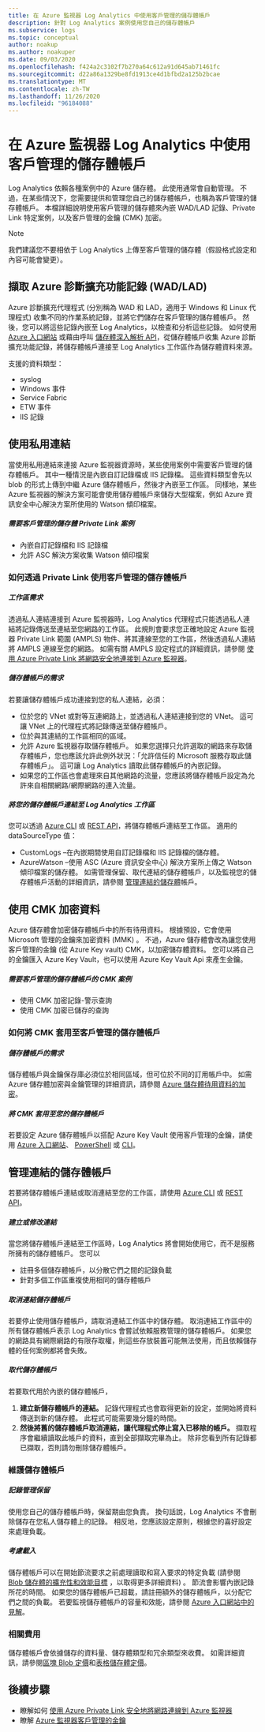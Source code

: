 ```yaml
---
title: 在 Azure 監視器 Log Analytics 中使用客戶管理的儲存體帳戶
description: 針對 Log Analytics 案例使用您自己的儲存體帳戶
ms.subservice: logs
ms.topic: conceptual
author: noakup
ms.author: noakuper
ms.date: 09/03/2020
ms.openlocfilehash: f424a2c3102f7b270a64c612a91d645ab71461fc
ms.sourcegitcommit: d22a86a1329be8fd1913ce4d1bfbd2a125b2bcae
ms.translationtype: MT
ms.contentlocale: zh-TW
ms.lasthandoff: 11/26/2020
ms.locfileid: "96184088"
---
```

# <a name="using-customer-managed-storage-accounts-in-azure-monitor-log-analytics"></a>在 Azure 監視器 Log Analytics 中使用客戶管理的儲存體帳戶

Log Analytics 依賴各種案例中的 Azure 儲存體。 此使用通常會自動管理。 不過，在某些情況下，您需要提供和管理您自己的儲存體帳戶，也稱為客戶管理的儲存體帳戶。 本檔詳細說明使用客戶管理的儲存體來內嵌 WAD/LAD 記錄、Private Link 特定案例，以及客戶管理的金鑰 (CMK) 加密。 

> [!NOTE]
> 我們建議您不要相依于 Log Analytics 上傳至客戶管理的儲存體（假設格式設定和內容可能會變更）。

## <a name="ingesting-azure-diagnostics-extension-logs-wadlad"></a>擷取 Azure 診斷擴充功能記錄 (WAD/LAD) 
Azure 診斷擴充代理程式 (分別稱為 WAD 和 LAD，適用于 Windows 和 Linux 代理程式) 收集不同的作業系統記錄，並將它們儲存在客戶管理的儲存體帳戶。 然後，您可以將這些記錄內嵌至 Log Analytics，以檢查和分析這些記錄。
如何使用 [Azure 入口網站](./diagnostics-extension-logs.md#collect-logs-from-azure-storage) 或藉由呼叫 [儲存體深入解析 API](/rest/api/loganalytics/connectedsources/storage%20insights/createorupdate)，從儲存體帳戶收集 Azure 診斷擴充功能記錄，將儲存體帳戶連接至 Log Analytics 工作區作為儲存體資料來源。

支援的資料類型：
* syslog
* Windows 事件
* Service Fabric
* ETW 事件
* IIS 記錄

## <a name="using-private-links"></a>使用私用連結
當使用私用連結來連接 Azure 監視器資源時，某些使用案例中需要客戶管理的儲存體帳戶。 其中一種情況是內嵌自訂記錄檔或 IIS 記錄檔。 這些資料類型會先以 blob 的形式上傳到中繼 Azure 儲存體帳戶，然後才內嵌至工作區。 同樣地，某些 Azure 監視器的解決方案可能會使用儲存體帳戶來儲存大型檔案，例如 Azure 資訊安全中心解決方案所使用的 Watson 傾印檔案。 

##### <a name="private-link-scenarios-that-require-a-customer-managed-storage"></a>需要客戶管理的儲存體 Private Link 案例
* 內嵌自訂記錄檔和 IIS 記錄檔
* 允許 ASC 解決方案收集 Watson 傾印檔案

### <a name="how-to-use-a-customer-managed-storage-account-over-a-private-link"></a>如何透過 Private Link 使用客戶管理的儲存體帳戶
##### <a name="workspace-requirements"></a>工作區需求
透過私人連結連接到 Azure 監視器時，Log Analytics 代理程式只能透過私人連結將記錄傳送至連結至您網路的工作區。 此規則會要求您正確地設定 Azure 監視器 Private Link 範圍 (AMPLS) 物件、將其連線至您的工作區，然後透過私人連結將 AMPLS 連線至您的網路。 如需有關 AMPLS 設定程式的詳細資訊，請參閱 [使用 Azure Private Link 將網路安全地連接到 Azure 監視器](./private-link-security.md)。 
##### <a name="storage-account-requirements"></a>儲存體帳戶的需求
若要讓儲存體帳戶成功連接到您的私人連結，必須：
* 位於您的 VNet 或對等互連網路上，並透過私人連結連接到您的 VNet。 這可讓 VNet 上的代理程式將記錄傳送至儲存體帳戶。
* 位於與其連結的工作區相同的區域。
* 允許 Azure 監視器存取儲存體帳戶。 如果您選擇只允許選取的網路來存取儲存體帳戶，您也應該允許此例外狀況：「允許信任的 Microsoft 服務存取此儲存體帳戶」。 這可讓 Log Analytics 讀取此儲存體帳戶的內嵌記錄。
* 如果您的工作區也會處理來自其他網路的流量，您應該將儲存體帳戶設定為允許來自相關網路/網際網路的連入流量。

##### <a name="link-your-storage-account-to-a-log-analytics-workspace"></a>將您的儲存體帳戶連結至 Log Analytics 工作區
您可以透過 [Azure CLI](/cli/azure/monitor/log-analytics/workspace/linked-storage) 或 [REST API](/rest/api/loganalytics/linkedstorageaccounts)，將儲存體帳戶連結至工作區。 適用的 dataSourceType 值：
* CustomLogs –在內嵌期間使用自訂記錄檔和 IIS 記錄檔的儲存體。
* AzureWatson –使用 ASC (Azure 資訊安全中心) 解決方案所上傳之 Watson 傾印檔案的儲存體。 如需管理保留、取代連結的儲存體帳戶，以及監視您的儲存體帳戶活動的詳細資訊，請參閱 [管理連結的儲存體](#managing-linked-storage-accounts)帳戶。 

## <a name="encrypting-data-with-cmk"></a>使用 CMK 加密資料
Azure 儲存體會加密儲存體帳戶中的所有待用資料。 根據預設，它會使用 Microsoft 管理的金鑰來加密資料 (MMK) 。 不過，Azure 儲存體會改為讓您使用客戶管理的金鑰 (從 Azure Key vault) CMK，以加密儲存體資料。 您可以將自己的金鑰匯入 Azure Key Vault，也可以使用 Azure Key Vault Api 來產生金鑰。
##### <a name="cmk-scenarios-that-require-a-customer-managed-storage-account"></a>需要客戶管理的儲存體帳戶的 CMK 案例
* 使用 CMK 加密記錄-警示查詢
* 使用 CMK 加密已儲存的查詢

### <a name="how-to-apply-cmk-to-customer-managed-storage-accounts"></a>如何將 CMK 套用至客戶管理的儲存體帳戶
##### <a name="storage-account-requirements"></a>儲存體帳戶的需求
儲存體帳戶與金鑰保存庫必須位於相同區域，但可位於不同的訂用帳戶中。 如需 Azure 儲存體加密與金鑰管理的詳細資訊，請參閱 [Azure 儲存體待用資料的加密](../../storage/common/storage-service-encryption.md)。

##### <a name="apply-cmk-to-your-storage-accounts"></a>將 CMK 套用至您的儲存體帳戶
若要設定 Azure 儲存體帳戶以搭配 Azure Key Vault 使用客戶管理的金鑰，請使用 [Azure 入口網站](../../storage/common/customer-managed-keys-configure-key-vault.md?toc=%2fazure%2fstorage%2fblobs%2ftoc.json)、 [PowerShell](../../storage/common/customer-managed-keys-configure-key-vault.md?toc=%2fazure%2fstorage%2fblobs%2ftoc.json) 或 [CLI](../../storage/common/customer-managed-keys-configure-key-vault.md?toc=%2fazure%2fstorage%2fblobs%2ftoc.json)。 

## <a name="managing-linked-storage-accounts"></a>管理連結的儲存體帳戶

若要將儲存體帳戶連結或取消連結至您的工作區，請使用 [Azure CLI](/cli/azure/monitor/log-analytics/workspace/linked-storage) 或 [REST API](/rest/api/loganalytics/linkedstorageaccounts)。

##### <a name="create-or-modify-a-link"></a>建立或修改連結
當您將儲存體帳戶連結至工作區時，Log Analytics 將會開始使用它，而不是服務所擁有的儲存體帳戶。 您可以 
* 註冊多個儲存體帳戶，以分散它們之間的記錄負載
* 針對多個工作區重複使用相同的儲存體帳戶

##### <a name="unlink-a-storage-account"></a>取消連結儲存體帳戶
若要停止使用儲存體帳戶，請取消連結工作區中的儲存體。 取消連結工作區中的所有儲存體帳戶表示 Log Analytics 會嘗試依賴服務管理的儲存體帳戶。 如果您的網路具有網際網路的有限存取權，則這些存放裝置可能無法使用，而且依賴儲存體的任何案例都將會失敗。

##### <a name="replace-a-storage-account"></a>取代儲存體帳戶
若要取代用於內嵌的儲存體帳戶，
1.  **建立新儲存體帳戶的連結。** 記錄代理程式也會取得更新的設定，並開始將資料傳送到新的儲存體。 此程式可能需要幾分鐘的時間。
2.  **然後將舊的儲存體帳戶取消連結，讓代理程式停止寫入已移除的帳戶。** 擷取程序會繼續讀取此帳戶的資料，直到全部擷取完畢為止。 除非您看到所有記錄都已擷取，否則請勿刪除儲存體帳戶。

### <a name="maintaining-storage-accounts"></a>維護儲存體帳戶
##### <a name="manage-log-retention"></a>記錄管理保留
使用您自己的儲存體帳戶時，保留期由您負責。 換句話說，Log Analytics 不會刪除儲存在您私人儲存體上的記錄。 相反地，您應該設定原則，根據您的喜好設定來處理負載。

##### <a name="consider-load"></a>考慮載入
儲存體帳戶可以在開始節流要求之前處理讀取和寫入要求的特定負載 (請參閱 [Blob 儲存體的擴充性和效能目標](../../storage/common/scalability-targets-standard-account.md) ，以取得更多詳細資料) 。 節流會影響內嵌記錄所花的時間。 如果您的儲存體帳戶已超載，請註冊額外的儲存體帳戶，以分配它們之間的負載。 若要監視儲存體帳戶的容量和效能，請參閱 [Azure 入口網站中的見解]( https://docs.microsoft.com/azure/azure-monitor/insights/storage-insights-overview)。

### <a name="related-charges"></a>相關費用
儲存體帳戶會依據儲存的資料量、儲存體類型和冗余類型來收費。 如需詳細資訊，請參閱[區塊 Blob 定價](https://azure.microsoft.com/pricing/details/storage/blobs)和[表格儲存體定價](https://azure.microsoft.com/pricing/details/storage/tables)。


## <a name="next-steps"></a>後續步驟

- 瞭解如何 [使用 Azure Private Link 安全地將網路連線到 Azure 監視器](private-link-security.md)
- 瞭解 [Azure 監視器客戶管理的金鑰](customer-managed-keys.md)
